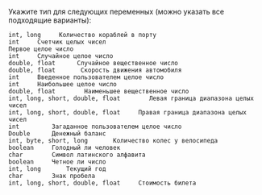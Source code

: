 Укажите тип для следующих переменных (можно указать все подходящие варианты): 

    int, long     Количество кораблей в порту
    int     Счетчик целых чисел
    Первое целое число
    int     Случайное целое число
    double, float      Случайное вещественное число
    double, float       Скорость движения автомобиля
    int     Введенное пользователем целое число
    int     Наибольшее целое число
    double, float        Наименьшее вещественное число
    int, long, short, double, float        Левая граница диапазона целых чисел
    int, long, short, double, float     Правая граница диапазона целых чисел
    int         Загаданное пользователем целое число
    Double      Денежный баланс
    int, byte, short, long       Количество колес у велосипеда
    boolean     Голодный ли человек
    char        Символ латинского алфавита
    boolean     Четное ли число
    int, long       Текущий год
    char        Знак пробела
    int, long, short, double, float     Стоимость билета
    
    